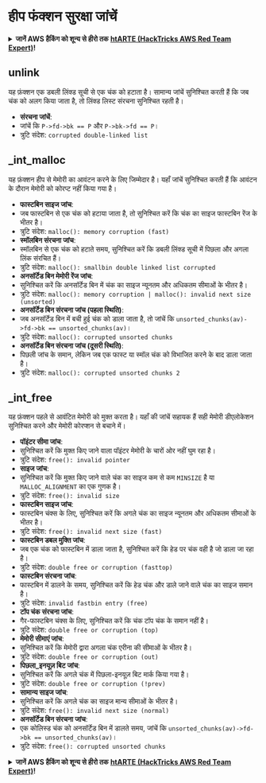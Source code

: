 # हीप फंक्शन सुरक्षा जांचें

<details>

<summary><strong>जानें AWS हैकिंग को शून्य से हीरो तक</strong> <a href="https://training.hacktricks.xyz/courses/arte"><strong>htARTE (HackTricks AWS Red Team Expert)</strong></a><strong>!</strong></summary>

HackTricks का समर्थन करने के अन्य तरीके:

* अगर आप चाहते हैं कि आपकी **कंपनी HackTricks में विज्ञापित हो** या **HackTricks को PDF में डाउनलोड करें** तो [**सब्सक्रिप्शन प्लान्स देखें**](https://github.com/sponsors/carlospolop)!
* [**आधिकारिक PEASS और HackTricks स्वैग**](https://peass.creator-spring.com) प्राप्त करें
* [**The PEASS Family**](https://opensea.io/collection/the-peass-family) की खोज करें, हमारा विशेष [**NFTs**](https://opensea.io/collection/the-peass-family) संग्रह
* **शामिल हों** 💬 [**डिस्कॉर्ड समूह**](https://discord.gg/hRep4RUj7f) या [**टेलीग्राम समूह**](https://t.me/peass) या हमें **ट्विटर** पर **फॉलो** करें 🐦 [**@hacktricks\_live**](https://twitter.com/hacktricks\_live)**.**
* **अपने हैकिंग ट्रिक्स साझा करें, PRs सबमिट करके** [**HackTricks**](https://github.com/carlospolop/hacktricks) और [**HackTricks Cloud**](https://github.com/carlospolop/hacktricks-cloud) github repos.

</details>

## unlink

यह फ़ंक्शन एक डबली लिंक्ड सूची से एक चंक को हटाता है। सामान्य जांचें सुनिश्चित करती हैं कि जब चंक को अलग किया जाता है, तो लिंक्ड लिस्ट संरचना सुनिश्चित रहती है।

* **संरचना जांचें**:
* जांचें कि `P->fd->bk == P` और `P->bk->fd == P`।
* त्रुटि संदेश: `corrupted double-linked list`

## \_int\_malloc

यह फ़ंक्शन हीप से मेमोरी का आवंटन करने के लिए जिम्मेदार है। यहाँ जांचें सुनिश्चित करती हैं कि आवंटन के दौरान मेमोरी को कोरप्ट नहीं किया गया है।

* **फास्टबिन साइज जांच**:
* जब फास्टबिन से एक चंक को हटाया जाता है, तो सुनिश्चित करें कि चंक का साइज फास्टबिन रेंज के भीतर है।
* त्रुटि संदेश: `malloc(): memory corruption (fast)`
* **स्मॉलबिन संरचना जांच**:
* स्मॉलबिन से एक चंक को हटाते समय, सुनिश्चित करें कि डबली लिंक्ड सूची में पिछला और अगला लिंक संरचित हैं।
* त्रुटि संदेश: `malloc(): smallbin double linked list corrupted`
* **अनसॉर्टेड बिन मेमोरी रेंज जांच**:
* सुनिश्चित करें कि अनसॉर्टेड बिन में चंक का साइज न्यूनतम और अधिकतम सीमाओं के भीतर है।
* त्रुटि संदेश: `malloc(): memory corruption | malloc(): invalid next size (unsorted)`
* **अनसॉर्टेड बिन संरचना जांच (पहला स्थिति)**:
* जब अनसॉर्टेड बिन में बची हुई चंक को डाला जाता है, तो जांचें कि `unsorted_chunks(av)->fd->bk == unsorted_chunks(av)`।
* त्रुटि संदेश: `malloc(): corrupted unsorted chunks`
* **अनसॉर्टेड बिन संरचना जांच (दूसरी स्थिति)**:
* पिछली जांच के समान, लेकिन जब एक फास्ट या स्मॉल चंक को विभाजित करने के बाद डाला जाता है।
* त्रुटि संदेश: `malloc(): corrupted unsorted chunks 2`

## \_int\_free

यह फ़ंक्शन पहले से आवंटित मेमोरी को मुक्त करता है। यहाँ की जांचें सहायक हैं सही मेमोरी डीएलोकेशन सुनिश्चित करने और मेमोरी कोरप्शन से बचाने में।

* **पॉइंटर सीमा जांच**:
* सुनिश्चित करें कि मुक्त किए जाने वाला पॉइंटर मेमोरी के चारों ओर नहीं घुम रहा है।
* त्रुटि संदेश: `free(): invalid pointer`
* **साइज जांच**:
* सुनिश्चित करें कि मुक्त किए जाने वाले चंक का साइज कम से कम `MINSIZE` है या `MALLOC_ALIGNMENT` का एक गुणक है।
* त्रुटि संदेश: `free(): invalid size`
* **फास्टबिन साइज जांच**:
* फास्टबिन चंक्स के लिए, सुनिश्चित करें कि अगले चंक का साइज न्यूनतम और अधिकतम सीमाओं के भीतर है।
* त्रुटि संदेश: `free(): invalid next size (fast)`
* **फास्टबिन डबल मुक्ति जांच**:
* जब एक चंक को फास्टबिन में डाला जाता है, सुनिश्चित करें कि हेड पर चंक वही है जो डाला जा रहा है।
* त्रुटि संदेश: `double free or corruption (fasttop)`
* **फास्टबिन संरचना जांच**:
* फास्टबिन में डालने के समय, सुनिश्चित करें कि हेड चंक और डाले जाने वाले चंक का साइज समान है।
* त्रुटि संदेश: `invalid fastbin entry (free)`
* **टॉप चंक संरचना जांच**:
* गैर-फास्टबिन चंक्स के लिए, सुनिश्चित करें कि चंक टॉप चंक के समान नहीं है।
* त्रुटि संदेश: `double free or corruption (top)`
* **मेमोरी सीमाएं जांच**:
* सुनिश्चित करें कि मेमोरी द्वारा अगला चंक एरीना की सीमाओं के भीतर है।
* त्रुटि संदेश: `double free or corruption (out)`
* **पिछला_इनयूज़ बिट जांच**:
* सुनिश्चित करें कि अगले चंक में पिछला-इनयूज़ बिट मार्क किया गया है।
* त्रुटि संदेश: `double free or corruption (!prev)`
* **सामान्य साइज जांच**:
* सुनिश्चित करें कि अगले चंक का साइज मान्य सीमाओं के भीतर है।
* त्रुटि संदेश: `free(): invalid next size (normal)`
* **अनसॉर्टेड बिन संरचना जांच**:
* एक कोलिस्ड चंक को अनसॉर्टेड बिन में डालते समय, जांचें कि `unsorted_chunks(av)->fd->bk == unsorted_chunks(av)`।
* त्रुटि संदेश: `free(): corrupted unsorted chunks`

<details>

<summary><strong>जानें AWS हैकिंग को शून्य से हीरो तक</strong> <a href="https://training.hacktricks.xyz/courses/arte"><strong>htARTE (HackTricks AWS Red Team Expert)</strong></a><strong>!</strong></summary>

HackTricks का समर्थन करने के अन्य तरीके:

* अगर आप चाहते हैं कि आपकी **कंपनी HackTricks में विज्ञापित हो** या **HackTricks को PDF में डाउनलोड करें** तो [**सब्सक्रिप्शन प्लान्स देखें**](https://github.com/sponsors/carlospolop)!
* [**आधिकारिक PEASS और HackTricks स्वैग**](https://peass.creator-spring.com) प्राप्त करें
* [**The PEASS Family**](https://opensea.io/collection/the-peass-family) की खोज करें, हमारा विशेष [**NFTs**](https://opensea.io/collection/the-peass-family) संग्रह
* **शामिल हों** 💬 [**डिस्कॉर्ड समूह**](https://discord.gg/hRep4RUj7f) या [**टेलीग्राम समूह**](https://t.me/peass) या हमें **ट्विटर** पर **फॉलो** करें 🐦 [**@hacktricks\_live**](https://twitter.com/hacktricks\_live)**.**
* **अपने हैकिंग ट्रिक्स साझा करें, PRs सबमिट करके** [**HackTricks**](https://github.com/carlospolop/hacktricks) और [**HackTricks Cloud**](https://github.com/carlospolop/hacktricks-cloud) github repos.

</details>
